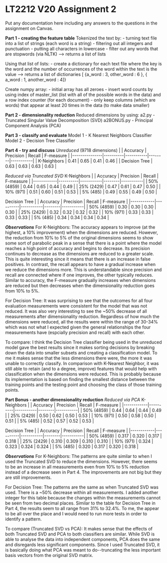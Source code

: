 # LT2212 V20 Assignment 2

Put any documentation here including any answers to the questions in the assignment on Canvas.

__Part 1 - creating the feature table__
Tokenized the text by:
    - turning text file into a list of strings (each word is a string)
    - filtering out all integers and punctuation
    - putting all characters in lowercase
    - filter out any words that are stopwords (via NLTK)
    --> returns a list of lists

Using that list of lists:
    - create a dictionary for each text file where the key is the word and the number of occurrences of the word within the text is the value 
    --> returns a list of dictionaries [ {a_word : 3, other_word : 6 }, { a_word : 1, another_word : 4]}

Create numpy array:
    - initial array has all zeroes 
    - insert word counts by using index of master_list (list with all of the possible words in the data) and a row index counter (for each document)
    - only keep columns (which are words) that appear at least 20 times in the data (to make data smaller)

__Part 2 - dimensionality reduction__
Reduced dimensions by using:
    a2.py - Truncated Singular Value Decomposition (SVD)
    a2BONUS.py - Principal Component Analysis (PCA)

__Part 3 - classify and evaluate__
Model 1 - K Nearest Neighbors Classifier
Model 2 - Decision Tree Classifier

__Part 4 - try and discuss__
*Unreduced* 
(9718 dimensions)
|               | Accuracy | Precision | Recall | F-measure |
|---------------|----------|-----------|--------|-----------|
| K-Neighbors   | 0.41     | 0.65      | 0.41   | 0.46      |
| Decision Tree | 0.63     | 0.63      | 0.63   | 0.63      |

*Reduced via Truncated SVD*
K-Neighbors
|            | Accuracy | Precision | Recall | F-measure |
|------------|----------|-----------|--------|-----------|
| 50% (4859) | 0.44     | 0.65      | 0.44   | 0.49      |
| 25% (2429) | 0.47     | 0.61      | 0.47   | 0.50      |
| 10% (971)  | 0.51     | 0.60      | 0.51   | 0.53      |
| 5% (485)   | 0.49     | 0.55      | 0.49   | 0.50      |

Decision Tree
|            | Accuracy | Precision | Recall | F-measure |
|------------|----------|-----------|--------|-----------|
| 50% (4859) | 0.30     | 0.30      | 0.30   | 0.30      |
| 25% (2429) | 0.32     | 0.32      | 0.32   | 0.32      |
| 10% (971)  | 0.33     | 0.33      | 0.33   | 0.33      |
| 5% (485)   | 0.34     | 0.34      | 0.34   | 0.34      |

__*Observations*__
For K-Neighbors:
    The accuracy appears to improve (at the highest, a 10% improvement) when the dimensions are reduced. However, the reduction from 10% to 5% of the original dimensions seems to show some sort of parabolic peak in a sense that there is a point where the model reaches a high point of accuracy and begins to decrease. Its precision continues to decrease as the dimensions are reduced to a greater scale. This is quite interesting since it means that there is an increase in false positives. In contrast, the recall appears to have a gradual increase when we reduce the dimensions more. This is understandable since precision and recall are connected where if one improves, the other typically reduces. Similar to accuracy, the F-measure gradually increases when dimensions are reduced but then decreases when the dimensionality reduction goes from 10% to 5%.

For Decision Tree:
    It was surprising to see that the outcomes for all four evaluation measurements were consistent for the model that was not reduced. It was also very interesting to see the ~50% decrease of all measurements after dimensionality reduction. Regardless of how much the dimensions were reduced, all the results were within the range of 30-34% which was not what I expected given the general relationships the four measurements have (espcially precision and recall) with each other.

To compare:
    I think the Decision Tree classifier being used in the unreduced model gave the best results since it makes sorting decisions by breaking down the data into smaller subsets and creating a classification model. To me it makes sense that the less dimensions there were, the more it was unable to correctly classify. In comparison with K-Nearest Neighbor, it was still able to retain (and to a degree, improve) features that would help with classification when the dimensions were reduced. This is probably because its implementation is based on finding the smallest distance between the training points and the testing point and choosing the class of those training points.


__Part Bonus - another dimensionality reduction__
*Reduced via PCA*
K-Neighbors
|            | Accuracy | Precision | Recall | F-measure |
|------------|----------|-----------|--------|-----------|
| 50% (4859) | 0.44     | 0.64      | 0.44   | 0.49      |
| 25% (2429) | 0.50     | 0.62      | 0.50   | 0.53      |
| 10% (971)  | 0.50     | 0.58      | 0.50   | 0.51      |
| 5% (485)   | 0.52     | 0.57      | 0.52   | 0.53      |

Decision Tree
|            | Accuracy | Precision | Recall | F-measure |
|------------|----------|-----------|--------|-----------|
| 50% (4859) | 0.317    | 0.320     | 0.317  | 0.318     |
| 25% (2429) | 0.310    | 0.309     | 0.310  | 0.310     |
| 10% (971)  | 0.324    | 0.323     | 0.324  | 0.324     |
| 5% (485)   | 0.320    | 0.317     | 0.320  | 0.318     |

__*Observations*__
For K-Neighbors:
    The patterns are quite similar to when I used the Truncated SVD to reduce the dimensions. However, there seems to be an increase in all measurements even from 10% to 5% reduction instead of a decrease seen in Part 4. The improvements are not big but they are still improvements.

For Decision Tree:
    The patterns are the same as when Truncated SVD was used. There is a ~50% decrease within all measurements. I added another integer for this table because the changes within the measurements cannot be seen from two decimal places. Similar to the table for Decision Tree in Part 4, the results seem to all range from 31% to 32.4%. To me, the appear to be all over the place and I would need to run more tests in order to identify a pattern.

To compare (Truncated SVD vs PCA):
    It makes sense that the effects of both Truncated SVD and PCA to both classifiers are similar. While SVD is able to analyse the data into independent components, PCA does the same and disregards less significant components. Since I used Truncated SVD, it is basically doing what PCA was meant to do--truncating the less important basis vectors from the original SVD matrix. 



